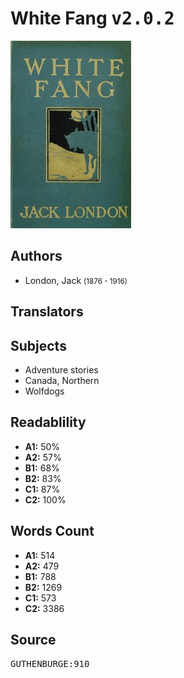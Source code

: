 # White Fang <kbd>v2.0.2</kbd>

![](./cover.medium.jpg "")

## Authors


 - London, Jack <small>(1876 - 1916)</small>

## Translators



## Subjects


 - Adventure stories
 - Canada, Northern
 - Wolfdogs

## Readablility


 - **A1:** 50%
 - **A2:** 57%
 - **B1:** 68%
 - **B2:** 83%
 - **C1:** 87%
 - **C2:** 100%

## Words Count


 - **A1:** 514
 - **A2:** 479
 - **B1:** 788
 - **B2:** 1269
 - **C1:** 573
 - **C2:** 3386

## Source


<kbd>GUTHENBURGE:910</kbd>
